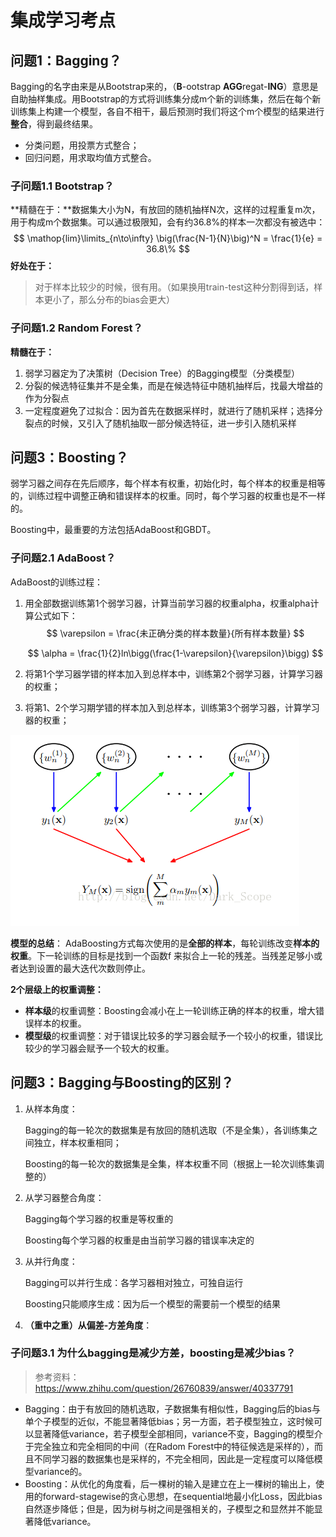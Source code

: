 # 集成学习考点

## 问题1：Bagging？

Bagging的名字由来是从Bootstrap来的，（**B**-ootstrap **AGG**regat-**ING**）意思是自助抽样集成。用Bootstrap的方式将训练集分成m个新的训练集，然后在每个新训练集上构建一个模型，各自不相干，最后预测时我们将这个m个模型的结果进行**整合**，得到最终结果。

- 分类问题，用投票方式整合；
- 回归问题，用求取均值方式整合。

### 子问题1.1 Bootstrap？

**精髓在于：**数据集大小为N，有放回的随机抽样N次，这样的过程重复m次，用于构成m个数据集。可以通过极限知，会有约36.8%的样本一次都没有被选中：
$$
\mathop{lim}\limits_{n\to\infty} \big(\frac{N-1}{N}\big)^N = \frac{1}{e} = 36.8\%
$$
**好处在于：**

> 对于样本比较少的时候，很有用。（如果换用train-test这种分割得到话，样本更小了，那么分布的bias会更大）

### 子问题1.2 Random Forest？

**精髓在于：**

1. 弱学习器定为了决策树（Decision Tree）的Bagging模型（分类模型）
2. 分裂的候选特征集并不是全集，而是在候选特征中随机抽样后，找最大增益的作为分裂点
3. 一定程度避免了过拟合：因为首先在数据采样时，就进行了随机采样；选择分裂点的时候，又引入了随机抽取一部分候选特征，进一步引入随机采样

## 问题3：Boosting？

弱学习器之间存在先后顺序，每个样本有权重，初始化时，每个样本的权重是相等的，训练过程中调整正确和错误样本的权重。同时，每个学习器的权重也是不一样的。

Boosting中，最重要的方法包括AdaBoost和GBDT。

### 子问题2.1 AdaBoost？

AdaBoost的训练过程：

1. 用全部数据训练第1个弱学习器，计算当前学习器的权重alpha，权重alpha计算公式如下：
   $$
   \varepsilon = \frac{未正确分类的样本数量}{所有样本数量}
   $$

   $$
   \alpha = \frac{1}{2}ln\bigg(\frac{1-\varepsilon}{\varepsilon}\bigg)
   $$

2. 将第1个学习器学错的样本加入到总样本中，训练第2个弱学习器，计算学习器的权重；

3. 将第1、2个学习期学错的样本加入到总样本，训练第3个弱学习器，计算学习器的权重；

![](https://raw.githubusercontent.com/anxiang1836/FigureBed/master/img/20200310112120.png)

**模型的总结**： AdaBoosting方式每次使用的是**全部的样本**，每轮训练改变**样本的权重**。下一轮训练的目标是找到一个函数f 来拟合上一轮的残差。当残差足够小或者达到设置的最大迭代次数则停止。

**2个层级上的权重调整：**

- **样本级**的权重调整：Boosting会减小在上一轮训练正确的样本的权重，增大错误样本的权重。
- **模型级**的权重调整：对于错误比较多的学习器会赋予一个较小的权重，错误比较少的学习器会赋予一个较大的权重。

## 问题3：Bagging与Boosting的区别？

1. 从样本角度：

   Bagging的每一轮次的数据集是有放回的随机选取（不是全集），各训练集之间独立，样本权重相同；

   Boosting的每一轮次的数据集是全集，样本权重不同（根据上一轮次训练集调整的）

2. 从学习器整合角度：

   Bagging每个学习器的权重是等权重的

   Boosting每个学习器的权重是由当前学习器的错误率决定的

3. 从并行角度：

   Bagging可以并行生成：各学习器相对独立，可独自运行

   Boosting只能顺序生成：因为后一个模型的需要前一个模型的结果

4. **（重中之重）从偏差-方差角度**：

### 子问题3.1 为什么bagging是减少方差，boosting是减少bias？

> 参考资料：https://www.zhihu.com/question/26760839/answer/40337791

- Bagging：由于有放回的随机选取，子数据集有相似性，Bagging后的bias与单个子模型的近似，不能显著降低bias；另一方面，若子模型独立，这时候可以显著降低variance，若子模型全部相同，variance不变，Bagging的模型介于完全独立和完全相同的中间（在Radom Forest中的特征候选是采样的），而且不同学习器的数据集也是采样的，不完全相同，因此是一定程度可以降低模型variance的。
- Boosting：从优化的角度看，后一棵树的输入是建立在上一棵树的输出上，使用的forward-stagewise的贪心思想，在sequential地最小化Loss，因此bias自然逐步降低；但是，因为树与树之间是强相关的，子模型之和显然并不能显著降低variance。

